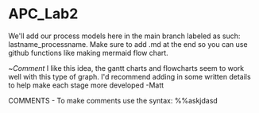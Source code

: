 # APC_Lab2
We'll add our process models here in the main branch labeled as such: lastname_processname.
Make sure to add .md at the end so you can use github functions like making mermaid flow chart.


~*Comment* I like this idea, the gantt charts and flowcharts seem to work well with this type of graph. I'd recommend adding in some written details to help make each stage more developed
-Matt

COMMENTS - To make comments use the syntax: %%askjdasd
